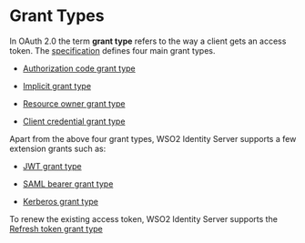 # Grant Types

In OAuth 2.0 the term **grant type** refers to the way a client gets an access token.
The [specification](https://tools.ietf.org/html/rfc6749) defines four main grant types.

- [Authorization code grant type]({{base_path}}/references/concepts/authorization/authorization-code-grant)

- [Implicit grant type]({{base_path}}/references/concepts/authorization/implicit-grant)

- [Resource owner grant type]({{base_path}}/references/concepts/authorization/resource-owner-grant)

- [Client credential grant type]({{base_path}}/references/concepts/authorization/client-credential-grant)


Apart from the above four grant types, WSO2 Identity Server supports a few extension grants such as:

- [JWT grant type]({{base_path}}/references/concepts/authorization/jwt-bearer-grant-type)

- [SAML bearer grant type]({{base_path}}/references/concepts/authorization/saml2-bearer-assertion-profile)

- [Kerberos grant type]({{base_path}}/references/concepts/authorization/kerberos-grant)


To renew the existing access token, WSO2 Identity Server supports the [Refresh token grant type]({{base_path}}/references/concepts/authorization/refresh-token-grant)


